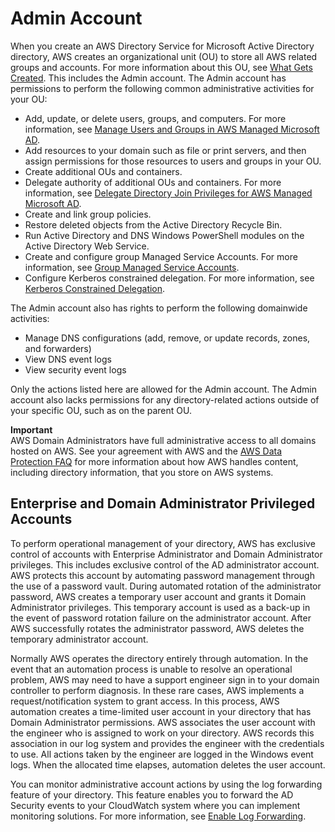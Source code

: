# Admin Account<a name="ms_ad_getting_started_admin_account"></a>

When you create an AWS Directory Service for Microsoft Active Directory directory, AWS creates an organizational unit \(OU\) to store all AWS related groups and accounts\. For more information about this OU, see [What Gets Created](ms_ad_getting_started_what_gets_created.md)\. This includes the Admin account\. The Admin account has permissions to perform the following common administrative activities for your OU:
+ Add, update, or delete users, groups, and computers\. For more information, see [Manage Users and Groups in AWS Managed Microsoft AD](ms_ad_manage_users_groups.md)\. 
+ Add resources to your domain such as file or print servers, and then assign permissions for those resources to users and groups in your OU\.
+ Create additional OUs and containers\.
+ Delegate authority of additional OUs and containers\. For more information, see [Delegate Directory Join Privileges for AWS Managed Microsoft AD](directory_join_privileges.md)\.
+ Create and link group policies\.
+ Restore deleted objects from the Active Directory Recycle Bin\.
+ Run Active Directory and DNS Windows PowerShell modules on the Active Directory Web Service\.
+ Create and configure group Managed Service Accounts\. For more information, see [Group Managed Service Accounts](ms_ad_key_concepts_gmsa.md)\.
+ Configure Kerberos constrained delegation\. For more information, see [Kerberos Constrained Delegation](ms_ad_key_concepts_kerberos.md)\.

The Admin account also has rights to perform the following domainwide activities:
+ Manage DNS configurations \(add, remove, or update records, zones, and forwarders\)
+ View DNS event logs
+ View security event logs

Only the actions listed here are allowed for the Admin account\. The Admin account also lacks permissions for any directory\-related actions outside of your specific OU, such as on the parent OU\.

**Important**  
AWS Domain Administrators have full administrative access to all domains hosted on AWS\. See your agreement with AWS and the [AWS Data Protection FAQ](https://aws.amazon.com/compliance/data-privacy-faq/) for more information about how AWS handles content, including directory information, that you store on AWS systems\.

## Enterprise and Domain Administrator Privileged Accounts<a name="privileged_accounts"></a>

To perform operational management of your directory, AWS has exclusive control of accounts with Enterprise Administrator and Domain Administrator privileges\. This includes exclusive control of the AD administrator account\. AWS protects this account by automating password management through the use of a password vault\. During automated rotation of the administrator password, AWS creates a temporary user account and grants it Domain Administrator privileges\. This temporary account is used as a back\-up in the event of password rotation failure on the administrator account\. After AWS successfully rotates the administrator password, AWS deletes the temporary administrator account\.

Normally AWS operates the directory entirely through automation\. In the event that an automation process is unable to resolve an operational problem, AWS may need to have a support engineer sign in to your domain controller to perform diagnosis\. In these rare cases, AWS implements a request/notification system to grant access\. In this process, AWS automation creates a time\-limited user account in your directory that has Domain Administrator permissions\. AWS associates the user account with the engineer who is assigned to work on your directory\. AWS records this association in our log system and provides the engineer with the credentials to use\. All actions taken by the engineer are logged in the Windows event logs\. When the allocated time elapses, automation deletes the user account\.

You can monitor administrative account actions by using the log forwarding feature of your directory\. This feature enables you to forward the AD Security events to your CloudWatch system where you can implement monitoring solutions\. For more information, see [Enable Log Forwarding](ms_ad_enable_log_forwarding.md)\.